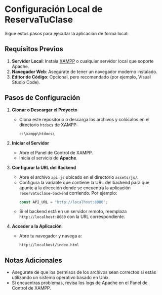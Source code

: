 # Configuración Local de ReservaTuClase

Sigue estos pasos para ejecutar la aplicación de forma local:

## Requisitos Previos

1. **Servidor Local**: Instala [XAMPP](https://www.apachefriends.org/) o cualquier servidor local que soporte Apache.
2. **Navegador Web**: Asegúrate de tener un navegador moderno instalado.
3. **Editor de Código**: Opcional, pero recomendado (por ejemplo, Visual Studio Code).

## Pasos de Configuración

1. **Clonar o Descargar el Proyecto**
   - Clona este repositorio o descarga los archivos y colócalos en el directorio `htdocs` de XAMPP:
     ```
     c:\xampp\htdocs\
     ```

2. **Iniciar el Servidor**
   - Abre el Panel de Control de XAMPP.
   - Inicia el servicio de **Apache**.

3. **Configurar la URL del Backend**
   - Abre el archivo `api.js` ubicado en el directorio `assets/js/`.
   - Configura la variable que contiene la URL del backend para que apunte a la dirección donde se encuentra la aplicación `reservatuclase-backend` corriendo. Por ejemplo:
     ```javascript
     const API_URL = "http://localhost:8080";
     ```
   - Si el backend está en un servidor remoto, reemplaza `http://localhost:8080` con la URL correspondiente.

4. **Acceder a la Aplicación**
   - Abre tu navegador y navega a:
     ```
     http://localhost/index.html
     ```

## Notas Adicionales

- Asegúrate de que los permisos de los archivos sean correctos si estás utilizando un sistema operativo basado en Unix.
- Si encuentras problemas, revisa los logs de Apache en el Panel de Control de XAMPP.
